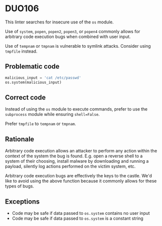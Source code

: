 # DUO106

This linter searches for insecure use of the `os` module.

Use of `system`, `popen`, `popen2`, `popen3`, or `popen4` commonly allows for
arbitrary code execution bugs when combined with user input.

Use of `tempnam` or `tmpnam` is vulnerable to symlink attacks. Consider using
`tmpfile` instead.

## Problematic code

```python
malicious_input = 'cat /etc/passwd'
os.system(malicious_input)
```

## Correct code

Instead of using the `os` module to execute commands, prefer to use the
`subprocess` module while ensuring `shell=False`.

Prefer `tmpfile` to `tempnam` or `tmpnam`.

## Rationale

Arbitrary code execution allows an attacker to perform any action within the
context of the system the bug is found. E.g. open a reverse shell to a system
of their choosing, install malware by downloading and running a payload,
silently log actions performed on the victim system, etc.

Arbitrary code execution bugs are effectively the keys to the castle. We'd
like to avoid using the above function because it commonly allows for these
types of bugs.

## Exceptions

* Code may be safe if data passed to `os.system` contains no user input
* Code may be safe if data passed to `os.system` is a constant string
